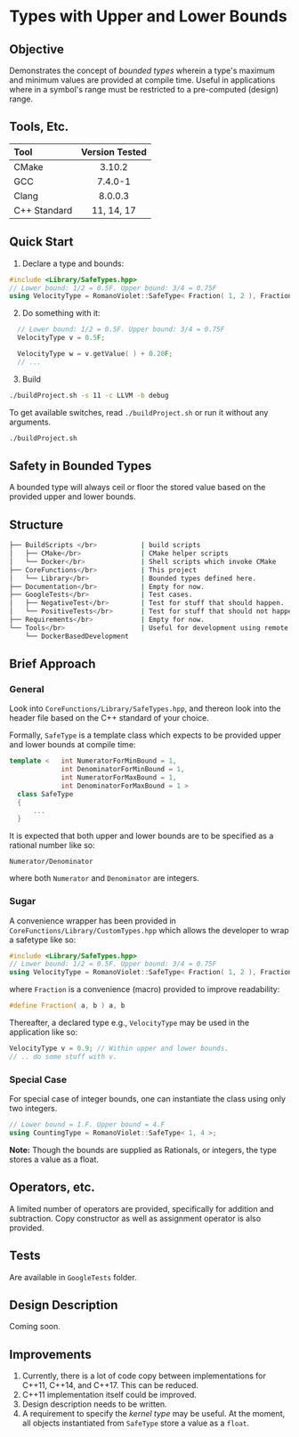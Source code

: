 # Types with Upper and Lower Bounds

## Objective
Demonstrates the concept of _bounded types_ wherein a type's maximum and minimum values are provided at compile time.
Useful in applications where in a symbol's range must be restricted to a pre-computed (design) range.

## Tools, Etc.
| Tool | Version Tested |
| :---         |     :---:      |
| CMake | 3.10.2 |
| GCC   | 7.4.0-1 |
| Clang   | 8.0.0.3 |
| C++ Standard   | 11, 14, 17 |
## Quick Start 
1. Declare a type and bounds:
```c++
#include <Library/SafeTypes.hpp>
// Lower bound: 1/2 = 0.5F. Upper bound: 3/4 = 0.75F
using VelocityType = RomanoViolet::SafeType< Fraction( 1, 2 ), Fraction( 3, 4 ) >;
```
2. Do something with it:
```c++
  // Lower bound: 1/2 = 0.5F. Upper bound: 3/4 = 0.75F
  VelocityType v = 0.5F;

  VelocityType w = v.getValue( ) + 0.20F;
  // ...
```
3. Build 
```bash 
./buildProject.sh -s 11 -c LLVM -b debug
```
To get available switches, read `./buildProject.sh` or run it without any arguments.
```bash 
./buildProject.sh
```

## Safety in Bounded Types
A bounded type will always ceil or floor the stored value based on the provided upper and lower bounds.


## Structure
```bash
├── BuildScripts </br>           | build scripts
│   ├── CMake</br>               | CMake helper scripts
│   └── Docker</br>              | Shell scripts which invoke CMake
├── CoreFunctions</br>           | This project
│   └── Library</br>             | Bounded types defined here.
├── Documentation</br>           | Empty for now. 
├── GoogleTests</br>             | Test cases.
│   ├── NegativeTest</br>        | Test for stuff that should happen.
│   └── PositiveTests</br>       | Test for stuff that should not happen.
├── Requirements</br>            | Empty for now.
└── Tools</br>                   | Useful for development using remote containers. 
    └── DockerBasedDevelopment
```
## Brief Approach
### General
Look into `CoreFunctions/Library/SafeTypes.hpp`, and thereon look into the header file based on the C++ standard of your choice.

Formally, `SafeType` is a template class which expects to be provided upper and lower bounds at compile time:
```c++
template <   int NumeratorForMinBound = 1,
             int DenominatorForMinBound = 1,
             int NumeratorForMaxBound = 1,
             int DenominatorForMaxBound = 1 >
  class SafeType
  {
      ...
  }
```
It is expected that both upper and lower bounds are to be specified as a rational number like so:
```
Numerator/Denominator 
```
where both `Numerator` and `Denominator` are integers.

### Sugar 
A convenience wrapper has been provided in `CoreFunctions/Library/CustomTypes.hpp` which allows the developer to wrap a safetype like so:
```c++
#include <Library/SafeTypes.hpp>
// Lower bound: 1/2 = 0.5F. Upper bound: 3/4 = 0.75F
using VelocityType = RomanoViolet::SafeType< Fraction( 1, 2 ), Fraction( 3, 4 ) >;
```

where `Fraction` is a convenience (macro) provided to improve readability:
```c++
#define Fraction( a, b ) a, b
```
Thereafter, a declared type e.g., `VelocityType` may be used in the application like so:
```c++
VelocityType v = 0.9; // Within upper and lower bounds.
// .. do some stuff with v.
```


### Special Case 
For special case of integer bounds, one can instantiate the class using only two integers.
```c++
// Lower bound = 1.F. Upper bound = 4.F
using CountingType = RomanoViolet::SafeType< 1, 4 >;
```
**Note:** Though the bounds are supplied as Rationals, or integers, the type stores a value as a float.

## Operators, etc.
A limited number of operators are provided, specifically for addition and subtraction.
Copy constructor as well as assignment operator is also provided.

## Tests 
Are available in `GoogleTests` folder.

## Design Description
Coming soon.

## Improvements
1. Currently, there is a lot of code copy between implementations for C++11, C++14, and C++17. This can be reduced.
2. C++11 implementation itself could be improved.
3. Design description needs to be written. 
4. A requirement to specify the _kernel type_ may be useful. At the moment, all objects instantiated from `SafeType` store a value as a `float`.
